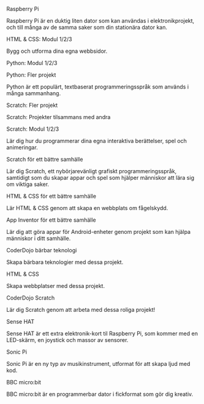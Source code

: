 Raspberry Pi

Raspberry Pi är en duktig liten dator som kan användas i elektronikprojekt, och till många av de samma saker som din stationära dator kan.

HTML & CSS: Modul 1/2/3

Bygg och utforma dina egna webbsidor.

Python: Modul 1/2/3

Python: Fler projekt

Python är ett populärt, textbaserat programmeringsspråk som används i många sammanhang.

Scratch: Fler projekt

Scratch: Projekter tilsammans med andra

Scratch: Modul 1/2/3

Lär dig hur du programmerar dina egna interaktiva berättelser, spel och animeringar.

Scratch för ett bättre samhälle

Lär dig Scratch, ett nybörjarevänligt grafiskt programmeringsspråk, samtidigt som du skapar appar och spel som hjälper människor att lära sig om viktiga saker.

HTML & CSS för ett bättre samhälle

Lär HTML & CSS genom att skapa en webbplats om fågelskydd.

App Inventor för ett bättre samhälle

Lär dig att göra appar för Android-enheter genom projekt som kan hjälpa människor i ditt samhälle.

CoderDojo bärbar teknologi

Skapa bärbara teknologier med dessa projekt.

HTML & CSS

Skapa webbplatser med dessa projekt.

CoderDojo Scratch

Lär dig Scratch genom att arbeta med dessa roliga projekt!

Sense HAT

Sense HAT är ett extra elektronik-kort til Raspberry Pi, som kommer med en LED-skärm, en joystick och massor av sensorer.

Sonic Pi

Sonic Pi är en ny typ av musikinstrument, utformat för att skapa ljud med kod.

BBC micro:bit

BBC micro:bit är en programmerbar dator i fickformat som gör dig kreativ.